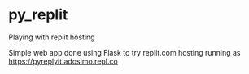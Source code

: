 # py_replit
Playing with replit hosting

Simple web app done using Flask to try replit.com hosting running as https://pyreplyit.adosimo.repl.co

